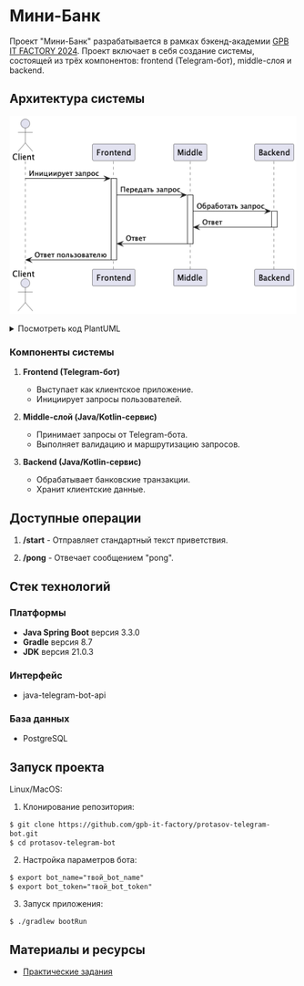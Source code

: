 # Мини-Банк
Проект "Мини-Банк" разрабатывается в рамках бэкенд-академии [GPB IT FACTORY 2024](https://gpb.fut.ru/itfactory/backend). Проект включает в себя создание системы, состоящей из трёх компонентов: frontend (Telegram-бот), middle-слоя и backend.

## Архитектура системы
![Архитектура Мини-Банка](images/components.png)
<details>
  <summary>Посмотреть код PlantUML</summary>

```plantuml
@startuml
actor User as "Client"
participant "Frontend" as Frontend
participant "Middle" as Middle
participant "Backend" as Backend
User -> Frontend : Инициирует запрос
activate Frontend
Frontend -> Middle : Передать запрос
activate Middle
Middle -> Backend : Обработать запрос
activate Backend
Backend -> Middle : Ответ
deactivate Backend
Middle -> Frontend : Ответ
deactivate Middle
Frontend -> User : Ответ пользователю
deactivate Frontend
@enduml
```
</details>

### Компоненты системы
1. **Frontend (Telegram-бот)**
   - Выступает как клиентское приложение.
   - Инициирует запросы пользователей.

2. **Middle-слой (Java/Kotlin-сервис)**
   - Принимает запросы от Telegram-бота.
   - Выполняет валидацию и маршрутизацию запросов.

3. **Backend (Java/Kotlin-сервис)**
   - Обрабатывает банковские транзакции.
   - Хранит клиентские данные.

## Доступные операции

1. **/start** - Отправляет стандартный текст приветствия.

2. **/pong** - Отвечает сообщением "pong". 

## Стек технологий

### Платформы
- **Java Spring Boot** версия 3.3.0
- **Gradle** версия 8.7
- **JDK** версия 21.0.3

### Интерфейс
- java-telegram-bot-api
### База данных
- PostgreSQL

## Запуск проекта

Linux/MacOS:
1. Клонирование репозитория:
```
$ git clone https://github.com/gpb-it-factory/protasov-telegram-bot.git
$ cd protasov-telegram-bot
```
2. Настройка параметров бота:
```
$ export bot_name="твой_bot_name"
$ export bot_token="твой_bot_token"
```
3. Запуск приложения:
```
$ ./gradlew bootRun
```
## Материалы и ресурсы
- [Практические задания](https://github.com/gpb-it-factory/practice/tree/trunk/exercises)

